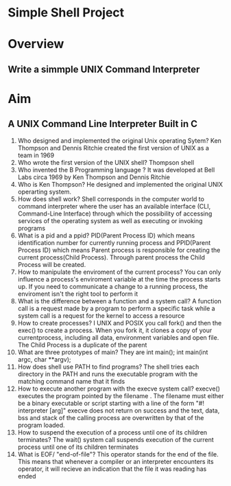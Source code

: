 # Simple Shell Project
# Overview
## Write a simmple UNIX Command Interpreter
# Aim
## A UNIX Command Line Interpreter Built in C

1. Who designed and implemented the original Unix operating Sytem?
Ken Thompson and Dennis Ritchie created the first version of UNIX as a team in 1969
2. Who wrote the first version of the UNIX shell?
Thompson shell
3. Who invented the B Programming language ?
It was developed at Bell Labs circa 1969 by Ken Thompson and Dennis Ritchie
4. Who is Ken Thompson?
He designed and implemented the original UNIX operarting system.
5. How does shell work?
Shell corresponds in the computer world to command interpreter where the user has an available interface (CLI, Command-Line Interface) through which the possibility of accessing services of the operating system as well as executing or invoking programs
6. What is a pid and a ppid?
PID(Parent Process ID) which means identification number for currently running process and PPID(Parent Process ID) which means Parent process is responsible for creating the current process(Child Process). Through parent process the Child Process will be created.
7. How to manipulate the enviroment of the current process?
You can only influence a process's enviroment variable at the time the process starts up. If you need to communicate a change to a running process, the enviroment isn't the right tool to perform it
8. What is the difference between a function and a system call?
A function call is a request made by a program to perform a specific task while a system call is a request for the kernel to access a resource
9. How to create processes?
I UNIX and POSIX you call fork() and then the exec() to create a process. When you fork it, it clones a copy of your currentprocess, including all data, environment variables and open file. The Child Process is a duplicate of the parent
10. What are three prototypes of main?
They are int main(); int main(int argc, char **argv);
11. How does shell use PATH to find programs?
The shell tries each directory in the PATH and runs the executable program with the matching command name that it finds
12. How to execute another program with the execve system call?
execve() executes the program pointed by the filename . The filename must either be a binary executable or script starting with a line of the form "#! interpreter [arg]" execve does not return on success and the text, data, bss and stack of the calling process are overwritten by that of the program loaded.
13. How to suspend the execution of a process until one of its children terminates?
The wait() system call suspends execution of the current process until one of its children terminates
14. What is EOF/ "end-of-file"?
This operator stands for the end of the file. This means that whenever a compiler or an interpreter encounters its operator, it will recieve an indication that the file it was reading has ended

